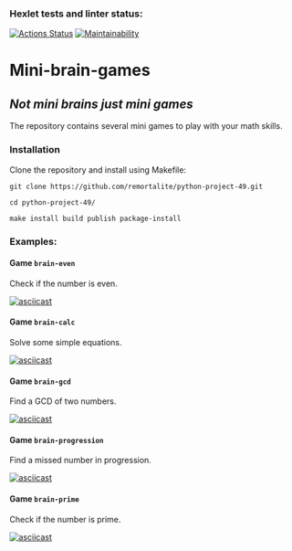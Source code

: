 ### Hexlet tests and linter status:
[![Actions Status](https://github.com/remortalite/python-project-49/actions/workflows/hexlet-check.yml/badge.svg)](https://github.com/remortalite/python-project-49/actions)
[![Maintainability](https://api.codeclimate.com/v1/badges/3dd1c4f30ced308b9329/maintainability)](https://codeclimate.com/github/remortalite/python-project-49/maintainability)

# Mini-brain-games

## *Not mini brains just mini games*

The repository contains several mini games to play with your math skills.

### Installation

Clone the repository and install using Makefile:

```
git clone https://github.com/remortalite/python-project-49.git

cd python-project-49/

make install build publish package-install
```

### Examples:

#### Game `brain-even`

Check if the number is even.

[![asciicast](https://asciinema.org/a/GEFf0CCSj8sMISAXFZ7PnYYjW.svg)](https://asciinema.org/a/GEFf0CCSj8sMISAXFZ7PnYYjW)

#### Game `brain-calc`

Solve some simple equations.

[![asciicast](https://asciinema.org/a/YIy5voxvo3B9r8fYt98y2n4Te.svg)](https://asciinema.org/a/YIy5voxvo3B9r8fYt98y2n4Te)

#### Game `brain-gcd`

Find a GCD of two numbers.

[![asciicast](https://asciinema.org/a/bPvvct1coQ0sIvVThRrlBVBPh.svg)](https://asciinema.org/a/bPvvct1coQ0sIvVThRrlBVBPh)

#### Game `brain-progression`

Find a missed number in progression.

[![asciicast](https://asciinema.org/a/RwKtGhen1UDPFR8SMM36qL3nE.svg)](https://asciinema.org/a/RwKtGhen1UDPFR8SMM36qL3nE)

#### Game `brain-prime`

Check if the number is prime.

[![asciicast](https://asciinema.org/a/SVUDhesYwesNozVaXRhYEZTYX.svg)](https://asciinema.org/a/SVUDhesYwesNozVaXRhYEZTYX)
